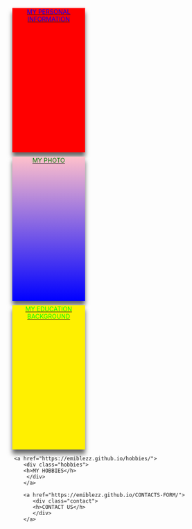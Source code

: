 
<html lang="en">
<!-- my in-line css code-->
<style>
<!-- the main div -->
.container{
   width: 100%;
   height: auto;
   display: flex;
   flex-direction: row;
   flex-wrap: wrap;
   justify-content: flex-start:
} 
.bio {
background-color: red;
width:33.33%;
height:333px;
color:blue;
margin:10px;
box-shadow:0px 10px 10px rgba(0,0,0,0.6);
text-align: center;

} 
.bio:hover{
background-color:green;
}
.education{
background-color: #fff000;
color:#00ff00;
margin:10px;
width:33.33%;
height:333px;
box-shadow:0px 10px 10px rgba(0,0,0,0.6);
text-align: center;
}
.education:hover{
background-color:pink;
}
.hobbies{
background-color: gray;
color:#fff000;
width:33.33%;
margin:10px;
height:333px;
box-shadow:0px 10px 10px rgba(0,0,0,0.6);
text-align: center;
}
.hobbies:hover{
background-color:chocolate;
}
.contact{
background-color: purple;
color:green;
margin:10px;
width:33.33%;
height:333px;
box-shadow:0px 10px 10px rgba(0,0,0,0.6);
text-align: center;
}
.contact:hover{
background-color:#000;
}
.photo{
background: linear-gradient(pink,blue);
color:green;
margin:10px;
width:33.33%;
height:333px;
box-shadow:0px 10px 10px rgba(0,0,0,0.6);
text-align: center;
}
.photo:hover{
background:gray;
}

</style>
<!-- the heading -->
<head>
   <meta charset="UTF-8">
   <link rel="shortcut icon" type="image/png" href="https://media-exp2.licdn.com/dms/image/C5603AQEjlsgLPej7wA/profile-displayphoto-shrink_200_200/0/1624454506617?e=2147483647&v=beta&t=0vVF6Jpprc4wJWm1BXVWp_OyJB-Kv1D9eGKx4Pd_big">
</head>
<!-- the body -->
<body>
<!-- this div is the main div container -->
<div class="container">
<!-- the children div begin from here -->
<a href="https://emiblezz.github.io/my-Bio-Data/">

<div class="bio">
<h>MY PERSONAL INFORMATION</h>
</div>
</a>

   <a href="https://emiblezz.github.io/my-photo/">
   <div class="photo">
   <h>MY PHOTO</h>
   </div>
   </a>
   
   <a href="https://emiblezz.github.io/my-education/">
      <div class="education">
      <h>MY EDUCATION BACKGROUND</h>
      </div>
      </a>
      
      <a href="https://emiblezz.github.io/hobbies/">
         <div class="hobbies">
         <h>MY HOBBIES</h>
          </div>
         </a>
        
         <a href="https://emiblezz.github.io/CONTACTS-FORM/">
            <div class="contact">
            <h>CONTACT US</h>
            </div>
         </a>
            
</div>
</body>
</html>
